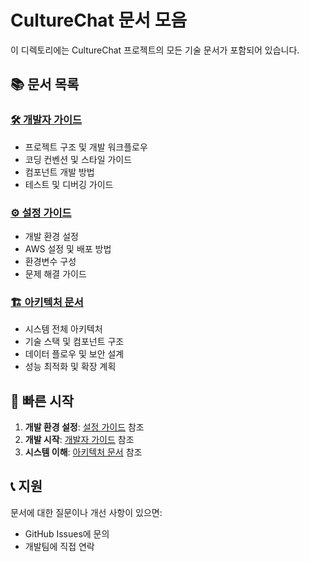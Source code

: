 # CultureChat 문서 모음

이 디렉토리에는 CultureChat 프로젝트의 모든 기술 문서가 포함되어 있습니다.

## 📚 문서 목록

### [🛠️ 개발자 가이드](./DEVELOPER_GUIDE.md)
- 프로젝트 구조 및 개발 워크플로우
- 코딩 컨벤션 및 스타일 가이드
- 컴포넌트 개발 방법
- 테스트 및 디버깅 가이드

### [⚙️ 설정 가이드](./SETUP_GUIDE.md)
- 개발 환경 설정
- AWS 설정 및 배포 방법
- 환경변수 구성
- 문제 해결 가이드

### [🏗️ 아키텍처 문서](./ARCHITECTURE.md)
- 시스템 전체 아키텍처
- 기술 스택 및 컴포넌트 구조
- 데이터 플로우 및 보안 설계
- 성능 최적화 및 확장 계획

## 🚀 빠른 시작

1. **개발 환경 설정**: [설정 가이드](./SETUP_GUIDE.md) 참조
2. **개발 시작**: [개발자 가이드](./DEVELOPER_GUIDE.md) 참조
3. **시스템 이해**: [아키텍처 문서](./ARCHITECTURE.md) 참조

## 📞 지원

문서에 대한 질문이나 개선 사항이 있으면:
- GitHub Issues에 문의
- 개발팀에 직접 연락